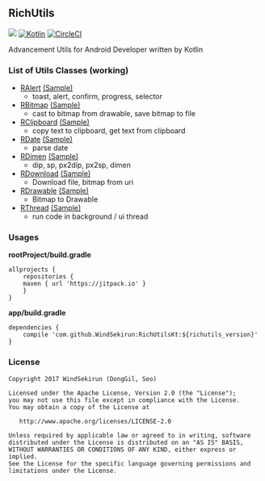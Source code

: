 ## RichUtils
[![](https://jitpack.io/v/WindSekirun/RichUtilsKt.svg)](https://jitpack.io/#WindSekirun/RichUtilsKt)	[![Kotlin](https://img.shields.io/badge/kotlin-1.1.2-blue.svg)](http://kotlinlang.org)	[![CircleCI](https://circleci.com/gh/WindSekirun/RichUtilsKt.svg?style=svg)](https://circleci.com/gh/WindSekirun/RichUtilsKt) 

Advancement Utils for Android Developer written by Kotlin

### List of Utils Classes (working)
* [RAlert](library/src/main/java/pyxis/uzuki/live/richutilskt/RAlert.kt) [(Sample)](sample/src/main/java/pyxis/uzuki/live/richutilssample/AlertActivity.kt) 
    - toast, alert, confirm, progress, selector
* [RBitmap](library/src/main/java/pyxis/uzuki/live/richutilskt/RBitmap.kt) [(Sample)](sample/src/main/java/pyxis/uzuki/live/richutilssample/BitmapActivity.kt) 
    - cast to bitmap from drawable, save bitmap to file
* [RClipboard](library/src/main/java/pyxis/uzuki/live/richutilskt/RClipboard.kt) [(Sample)](sample/src/main/java/pyxis/uzuki/live/richutilssample/DateActivity.kt) 
    - copy text to clipboard, get text from clipboard
* [RDate](library/src/main/java/pyxis/uzuki/live/richutilskt/RDate.kt) [(Sample)](sample/src/main/java/pyxis/uzuki/live/richutilssample/DateActivity.kt) 
    - parse date
* [RDimen](library/src/main/java/pyxis/uzuki/live/richutilskt/RDimen.kt) [(Sample)](sample/src/main/java/pyxis/uzuki/live/richutilssample/DimenActivity.kt) 
    - dip, sp, px2dip, px2sp, dimen
* [RDownload](library/src/main/java/pyxis/uzuki/live/richutilskt/RDownload.kt) [(Sample)](sample/src/main/java/pyxis/uzuki/live/richutilssample/BitmapActivity.kt)
    - Download file, bitmap from uri
* [RDrawable](library/src/main/java/pyxis/uzuki/live/richutilskt/RDrawable.kt) [(Sample)](sample/src/main/java/pyxis/uzuki/live/richutilssample/BitmapActivity.kt)
    - Bitmap to Drawable
* [RThread](library/src/main/java/pyxis/uzuki/live/richutilskt/RThread.kt) [(Sample)](sample/src/main/java/pyxis/uzuki/live/richutilssample/BitmapActivity.kt)
    - run code in background / ui thread
    
### Usages

**rootProject/build.gradle**
```	
allprojects {
    repositories {
	maven { url 'https://jitpack.io' }
    }
}
```

**app/build.gradle**
```
dependencies {
    compile 'com.github.WindSekirun:RichUtilsKt:${richutils_version}'
}
```

### License 
```
Copyright 2017 WindSekirun (DongGil, Seo)

Licensed under the Apache License, Version 2.0 (the "License");
you may not use this file except in compliance with the License.
You may obtain a copy of the License at

   http://www.apache.org/licenses/LICENSE-2.0

Unless required by applicable law or agreed to in writing, software
distributed under the License is distributed on an "AS IS" BASIS,
WITHOUT WARRANTIES OR CONDITIONS OF ANY KIND, either express or implied.
See the License for the specific language governing permissions and
limitations under the License.
```
